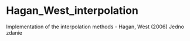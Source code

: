 # Hagan_West_interpolation
Implementation of the interpolation methods - Hagan, West (2006)
Jedno zdanie

